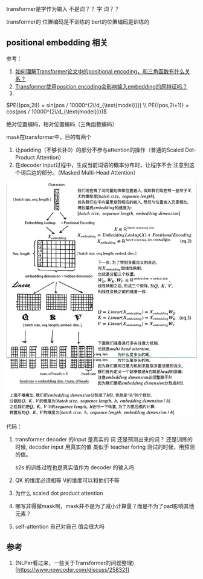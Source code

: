 transformer是字作为输入 不是词？？
字 词？？

transformer的 位置编码是不训练的 bert的位置编码是训练的


## positional embedding 相关

参考：
1. [如何理解Transformer论文中的positional encoding，和三角函数有什么关系？](https://www.zhihu.com/question/347678607)
2. [Transformer使用position encoding会影响输入embedding的原特征吗？](https://www.zhihu.com/question/350116316)
3. 

$PE{(pos,2i)} = sin(pos / 10000^{2i/d_{\text{model}}}) \\ PE{(pos,2i+1)} = cos(pos / 10000^{2i/d_{\text{model}}})$

绝对位置编码，相对位置编码（三角函数编码）



mask在transformer中，目的有两个
1. 让padding（不够长补0）的部分不参与attention的操作（普通的Scaled Dot-Product Attention）
2. 在decoder input过程中，生成当前词语的概率分布时，让程序不会
   注意到这个词后边的部分。（Masked Multi-Head Attention）






![图一](images/transformer.png)
![图二](images/transformer2.png)


代码：
1. transformer decoder 的input 是真实的 词 还是预测出来的词？
    还是训练的时候, decoder input 用真实的值 类似于 teacher foring
    测试的时候，用预测的值。

    s2s 的训练过程也是真实值作为 decoder 的输入吗

2. QK 的维度必须相等 V的维度可以和他们不等

3. 为什么 scaled dot product attention

4. 哪写非得做mask啊，mask并不是为了减小计算量？而是不为了pad影响其他元素？

5. self-attention 自己对自己 值会很大吗



## 参考

1. (NLPer看过来，一些关于Transformer的问题整理)[https://www.nowcoder.com/discuss/258321]




